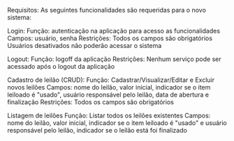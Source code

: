 Requisitos:
As seguintes funcionalidades são requeridas para o novo sistema:

Login:
Função: autenticação na aplicação para acesso as funcionalidades
Campos: usuário, senha
Restrições:
Todos os campos são obrigatórios
Usuários desativados não poderão acessar o sistema

Logout:
Função: logoff da aplicação
Restrições:
Nenhum serviço pode ser acessado após o logout da aplicação

Cadastro de leilão (CRUD):
Função: Cadastrar/Visualizar/Editar e Excluir novos leilões
Campos: nome do leilão, valor inicial, indicador se o item leiloado é "usado", usuário responsável pelo leilão, data de abertura e finalização
Restrições:
Todos os campos são obrigatórios

Listagem de leilões
Função: Listar todos os leilões existentes
Campos: nome do leilão, valor inicial, indicador se o item leiloado é "usado" e usuário responsável pelo leilão, indicador se o leilão está foi finalizado
